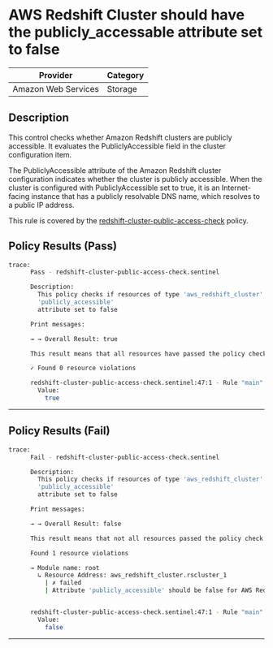 # AWS Redshift Cluster should have the publicly_accessable attribute set to false

| Provider            | Category |
| ------------------- | -------- |
| Amazon Web Services |  Storage |

## Description

This control checks whether Amazon Redshift clusters are publicly accessible. It evaluates the PubliclyAccessible field in the cluster configuration item.

The PubliclyAccessible attribute of the Amazon Redshift cluster configuration indicates whether the cluster is publicly accessible. When the cluster is configured with PubliclyAccessible set to true, it is an Internet-facing instance that has a publicly resolvable DNS name, which resolves to a public IP address.

This rule is covered by the [redshift-cluster-public-access-check](../../policies/redshift-cluster-public-access-check.sentinel) policy.

## Policy Results (Pass)

```bash
trace:
      Pass - redshift-cluster-public-access-check.sentinel

      Description:
        This policy checks if resources of type 'aws_redshift_cluster' have the
        'publicly_accessible'
        attribute set to false

      Print messages:

      → → Overall Result: true

      This result means that all resources have passed the policy check for the policy redshift-cluster-public-access-check.

      ✓ Found 0 resource violations

      redshift-cluster-public-access-check.sentinel:47:1 - Rule "main"
        Value:
          true
```

---

## Policy Results (Fail)

```bash
trace:
      Fail - redshift-cluster-public-access-check.sentinel

      Description:
        This policy checks if resources of type 'aws_redshift_cluster' have the
        'publicly_accessible'
        attribute set to false

      Print messages:

      → → Overall Result: false

      This result means that not all resources passed the policy check and the protected behavior is not allowed for the policy redshift-cluster-public-access-check.

      Found 1 resource violations

      → Module name: root
        ↳ Resource Address: aws_redshift_cluster.rscluster_1
          | ✗ failed
          | Attribute 'publicly_accessible' should be false for AWS Redshift Cluster. Refer to https://docs.aws.amazon.com/securityhub/latest/userguide/redshift-controls.html#redshift-1 for more details.


      redshift-cluster-public-access-check.sentinel:47:1 - Rule "main"
        Value:
          false
```

---
